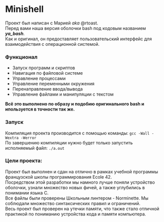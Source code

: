 Minishell
============
Проект был написан с Марией _aka_ @rtoast.  
Перед вами наша версия оболочки bash под кодовым названием ***ya_bash***.  
Как и оригинал, он предоставляет пользовательский интерфейс для взаимодействия с операционной системой. 

### Функционал
- Запуск программ и скриптов
- Навигация по файловой системе
- Управление процессами
- Управление переменными окружения
- Перенаправление ввода/вывода
- Управление файлами и манипуляции с текстом
  
**Всё это выполнено по образу и подобию оригинального bash и ипользуется в точности так же.**  

### Запуск
Компиляция проекта производится с помощью команды: `gcc -Wall -Wextra -Werror`  
По завершению компиляции нужно будет только запустить исполняемый файл: `./a.out`

### Цели проекта:
Проект был выполнен и сдан на отлично в рамках учебной программы французской школы программирования Ecole 42.  
Посредством этой разработки мы намного лучше поняли устройство оболочки, узнали множество новых фичей, а также углубились в понимании языка C.  
Все файлы были проверены Школьным линтером - Norminette. Мы соблюдали множество синтаксических правил и ограничений.   
Весь проект был проверен на утечки памяти, что также стало отличной практикой по пониманию устройства кода и памяти компьютера.
